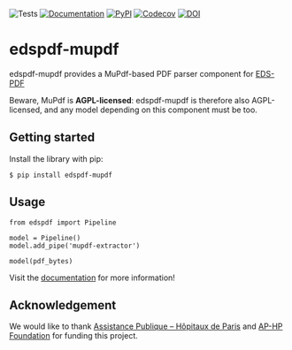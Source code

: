 ![Tests](https://img.shields.io/github/actions/workflow/status/aphp/edspdf-mupdf/tests.yml?branch=main&label=tests&style=flat-square)
[![Documentation](https://img.shields.io/github/actions/workflow/status/aphp/edspdf-mupdf/documentation.yml?branch=main&label=docs&style=flat-square)](https://aphp.github.io/edspdf-mupdf/latest/)
[![PyPI](https://img.shields.io/pypi/v/edspdf-mupdf?color=blue&style=flat-square)](https://pypi.org/project/edspdf-mupdf/)
[![Codecov](https://img.shields.io/codecov/c/github/aphp/edspdf-mupdf?logo=codecov&style=flat-square)](https://codecov.io/gh/aphp/edspdf-mupdf)
[![DOI](https://zenodo.org/badge/517726737.svg)](https://zenodo.org/badge/latestdoi/517726737)

# edspdf-mupdf

edspdf-mupdf provides a MuPdf-based PDF parser component for [EDS-PDF](https://github.com/aphp/edspdf)

Beware, MuPdf is **AGPL-licensed**: edspdf-mupdf is therefore also AGPL-licensed, and any model depending on this component must be too.

## Getting started

Install the library with pip:

<div class="termy">

```console
$ pip install edspdf-mupdf
```

</div>

## Usage

```
from edspdf import Pipeline

model = Pipeline()
model.add_pipe('mupdf-extractor')

model(pdf_bytes)
```

Visit the [documentation](https://aphp.github.io/edspdf/) for more information!

## Acknowledgement

We would like to thank [Assistance Publique – Hôpitaux de Paris](https://www.aphp.fr/)
and [AP-HP Foundation](https://fondationrechercheaphp.fr/) for funding this project.
